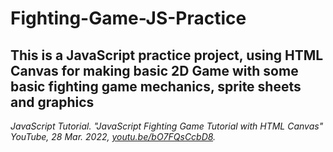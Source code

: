 # Fighting-Game-JS-Practice
## This is a JavaScript practice project, using HTML Canvas for making basic 2D Game with some basic fighting game mechanics, sprite sheets and graphics


*JavaScript Tutorial. "JavaScript Fighting Game Tutorial with HTML Canvas" YouTube, 28 Mar. 2022, [youtu.be/bO7FQsCcbD8](https://www.youtube.com/watch?v=vyqbNFMDRGQ).*
